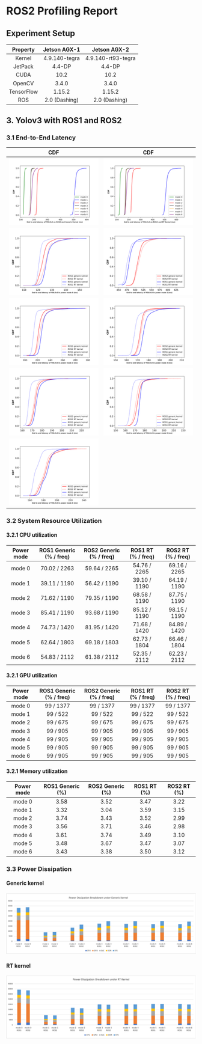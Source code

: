 # ROS2 Profiling Report

## Experiment Setup

| Property 	| Jetson AGX-1 	| Jetson AGX-2 	|
|:-:	|:-:	|:-:	|
| Kernel 	| 4.9.140-tegra 	| 4.9.140-rt93-tegra 	|
| JetPack 	| 4.4-DP 	| 4.4-DP 	|
| CUDA 	| 10.2 	| 10.2 	|
| OpenCV 	| 3.4.0 	| 3.4.0 	|
| TensorFlow 	| 1.15.2 	| 1.15.2 	|
| ROS 	| 2.0 (Dashing) 	| 2.0 (Dashing) 	|

## 3. Yolov3 with ROS1 and ROS2

### 3.1 End-to-End Latency

CDF              |  CDF 
:-------------------------:|:-------------------------:
![](../image/ros2-results/latency_ros2_generic.png)  |  ![](../image/ros2-results/latency_ros2_rt.png)
![](../image/ros2-results/latency_mode0.png)  |  ![](../image/ros2-results/latency_mode1.png)
![](../image/ros2-results/latency_mode2.png)  |  ![](../image/ros2-results/latency_mode3.png)
![](../image/ros2-results/latency_mode4.png)  |  ![](../image/ros2-results/latency_mode5.png)
![](../image/ros2-results/latency_mode6.png)  |  ![]()


### 3.2 System Resource Utilization

#### 3.2.1 CPU utilization

| Power mode 	| ROS1 Generic (% / freq) 	| ROS2 Generic (% / freq) 	| ROS1 RT (% / freq) 	| ROS2 RT (% / freq) 	|
|:-:	|:-:	|:-:	|:-:	|:-:	|
| mode 0 	| 70.02 / 2263 	| 59.64 / 2265 	| 54.76 / 2265 	| 69.16 / 2265 	|
| mode 1 	| 39.11 / 1190 	| 56.42 / 1190 	| 39.10 / 1190 	| 64.19 / 1190 	|
| mode 2 	| 71.62 / 1190 	| 79.35 / 1190 	| 68.58 / 1190 	| 87.75 / 1190 	|
| mode 3 	| 85.41 / 1190 	| 93.68 / 1190 	| 85.12 / 1190 	| 98.15 / 1190 	|
| mode 4 	| 74.73 / 1420 	| 81.95 / 1420 	| 71.68 / 1420 	| 84.89 / 1420 	|
| mode 5 	| 62.64 / 1803 	| 69.18 / 1803 	| 62.73 / 1804 	| 66.46 / 1804 	|
| mode 6 	| 54.83 / 2112 	| 61.38 / 2112 	| 52.35 / 2112 	| 62.23 / 2112 	| 

#### 3.2.1 GPU utilization

| Power mode 	| ROS1 Generic (% / freq) 	| ROS2 Generic (% / freq) 	| ROS1 RT (% / freq) 	| ROS2 RT (% / freq) 	|
|:-:	|:-:	|:-:	|:-:	|:-:	|
| mode 0 	| 99 / 1377 	| 99 / 1377 	| 99 / 1377 	| 99 / 1377 	|
| mode 1 	| 99 / 522 	| 99 / 522 	| 99 / 522 	| 99 / 522 	|
| mode 2 	| 99 / 675 	| 99 / 675 	| 99 / 675 	| 99 / 675 	|
| mode 3 	| 99 / 905 	| 99 / 905 	| 99 / 905 	| 99 / 905 	|
| mode 4 	| 99 / 905 	| 99 / 905 	| 99 / 905 	| 99 / 905 	|
| mode 5 	| 99 / 905 	| 99 / 905 	| 99 / 905 	| 99 / 905 	|
| mode 6 	| 99 / 905 	| 99 / 905 	| 99 / 905 	| 99 / 905 	| 

#### 3.2.1 Memory utilization

| Power mode 	| ROS1 Generic (%) 	| ROS2 Generic (%) 	| ROS1 RT (%) 	| ROS2 RT (%) 	|
|:-:	|:-:	|:-:	|:-:	|:-:	|
| mode 0 	| 3.58 	| 3.52 	| 3.47 	| 3.22 	|
| mode 1 	| 3.32 	| 3.04 	| 3.59 	| 3.15 	|
| mode 2 	| 3.74 	| 3.43 	| 3.52 	| 2.99 	|
| mode 3 	| 3.56 	| 3.71 	| 3.46 	| 2.98 	|
| mode 4 	| 3.61 	| 3.74 	| 3.49 	| 3.10 	|
| mode 5 	| 3.48 	| 3.67 	| 3.47 	| 3.07 	|
| mode 6 	| 3.43 	| 3.38 	| 3.50 	| 3.12 	|

### 3.3 Power Dissipation

#### Generic kernel

![image](../image/ros2-results/power-breakdown-generic.png)

#### RT kernel

![image](../image/ros2-results/power-breakdown-rt.png)
